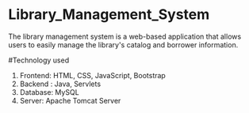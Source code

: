 # Library_Management_System
The library management system is a web-based application that allows users to easily manage the library's catalog and borrower information.

#Technology used
1. Frontend: HTML, CSS, JavaScript, Bootstrap
2. Backend : Java, Servlets
3. Database: MySQL
4. Server: Apache Tomcat Server

